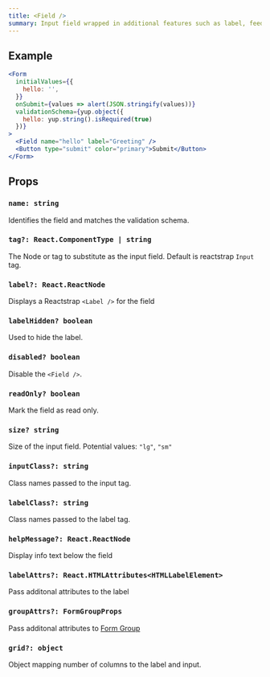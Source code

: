 ```yaml
---
title: <Field />
summary: Input field wrapped in additional features such as label, feedback, grid options, etc
---
```


## Example

```jsx live=true viewCode=true
<Form
  initialValues={{
    hello: '',
  }}
  onSubmit={values => alert(JSON.stringify(values))}
  validationSchema={yup.object({
    hello: yup.string().isRequired(true)
  })}
>
  <Field name="hello" label="Greeting" />
  <Button type="submit" color="primary">Submit</Button>
</Form>
```

## Props

### `name: string`
Identifies the field and matches the validation schema.

### `tag?: React.ComponentType | string`
The Node or tag to substitute as the input field. Default is reactstrap `Input` tag.

### `label?: React.ReactNode`
Displays a Reactstrap `<Label />` for the field 

### `labelHidden? boolean`
Used to hide the label.

### `disabled? boolean`
Disable the `<Field />`.

### `readOnly? boolean`
Mark the field as read only.

### `size? string`
Size of the input field. Potential values: `"lg"`, `"sm"`

### `inputClass?: string`
Class names passed to the input tag.

### `labelClass?: string` 
Class names passed to the label tag.

### `helpMessage?: React.ReactNode`
Display info text below the field

### `labelAttrs?: React.HTMLAttributes<HTMLLabelElement>`
Pass additonal attributes to the label

### `groupAttrs?: FormGroupProps`
Pass additonal attributes to [Form Group](/form/components/form-group/#props)

### `grid?: object`
Object mapping number of columns to the label and input.